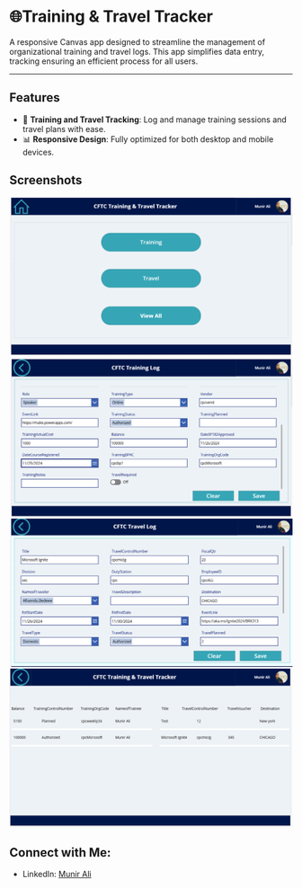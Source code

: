 # 🌐Training & Travel Tracker

A responsive Canvas app designed to streamline the management of organizational training and travel logs. This app simplifies data entry,
tracking ensuring an efficient process for all users.

---
## **Features**
- 📝 **Training and Travel Tracking**: Log and manage training sessions and travel plans with ease.
- 📊 **Responsive Design**: Fully optimized for both desktop and mobile devices.
  
## Screenshots
**![Image Alt text](Images/tr1.png)**
**![Image Alt text](Images/tr2.png)**
**![Image Alt text](Images/tr3.png)**
**![Image Alt text](Images/tr4.png)**

## Connect with Me:
- LinkedIn: [Munir Ali ](https://www.linkedin.com/in/munir-ali-7b9607234/)

